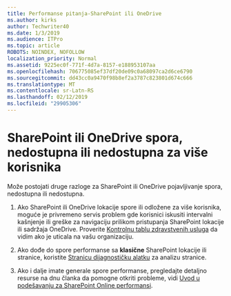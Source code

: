 ```yaml
---
title: Performanse pitanja-SharePoint ili OneDrive
ms.author: kirks
author: Techwriter40
ms.date: 1/3/2019
ms.audience: ITPro
ms.topic: article
ROBOTS: NOINDEX, NOFOLLOW
localization_priority: Normal
ms.assetid: 9225ec0f-771f-4d7a-8157-e188953107aa
ms.openlocfilehash: 706775085ef37df20de09c0a68097ca2d6ce6790
ms.sourcegitcommit: dd43cc0a9470f98b8ef2a3787c823801d674c666
ms.translationtype: MT
ms.contentlocale: sr-Latn-RS
ms.lasthandoff: 02/12/2019
ms.locfileid: "29905306"
---
```

# <a name="sharepoint-or-onedrive-slow-inaccessible-or-unavailable-for-multiple-users"></a>SharePoint ili OneDrive spora, nedostupna ili nedostupna za više korisnika

Može postojati druge razloge za SharePoint ili OneDrive pojavljivanje spora, nedostupna ili nedostupna. 
  
1. Ako SharePoint ili OneDrive lokacije spore ili odložene za više korisnika, moguće je privremeno servis problem gde korisnici iskusiti intervalni kašnjenje ili greške za navigaciju prilikom pristupanja SharePoint lokacije ili sadržaja OneDrive. Proverite [Kontrolnu tablu zdravstvenih usluga](https://admin.microsoft.com/AdminPortal/Home#/servicehealth) da vidim ako je uticala na vašu organizaciju. 
  
2. Ako dođe do spore performanse sa **klasične** SharePoint lokacije ili stranice, koristite [Stranicu dijagnostičku alatku](https://aka.ms/perftool) za analizu stranice. 
  
3. Ako i dalje imate generale spore performanse, pregledajte detaljno resurse na dnu članka da pomogne otkriti probleme, vidi [Uvod u podešavanju za SharePoint Online performansi](https://go.microsoft.com/fwlink/?linkid=2024334).
  

